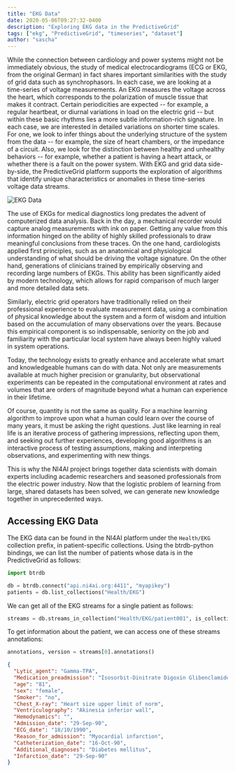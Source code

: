 ```yaml
---
title: "EKG Data"
date: 2020-05-06T09:27:32-0400
description: "Exploring EKG data in the PredictiveGrid"
tags: ["ekg", "PredictiveGrid", "timeseries", "dataset"]
author: "sascha"
---
```


While the connection between cardiology and power systems might not be immediately obvious, the study of medical electrocardiograms (ECG or EKG, from the original German) in fact shares important similarities with the study of grid data such as synchrophasors. In each case, we are looking at a time-series of voltage measurements. An EKG measures the voltage across the heart, which corresponds to the polarization of muscle tissue that makes it contract. Certain periodicities are expected -- for example, a regular heartbeat, or diurnal variations in load on the electric grid -- but within these basic rhythms lies a more subtle information-rich signature. In each case, we are interested in detailed variations on shorter time scales. For one, we look to infer things about the underlying structure of the system from the data -- for example, the size of heart chambers, or the impedance of a circuit. Also, we look for the distinction between healthy and unhealthy behaviors -- for example, whether a patient is having a heart attack, or whether there is a fault on the power system. With EKG and grid data side-by-side, the PredictiveGrid platform supports the exploration of algorithms that identify unique characteristics or anomalies in these time-series voltage data streams.

![EKG Data](/media/post/2020-05-08-ekg-data/ekg.png)

The use of EKGs for medical diagnostics long predates the advent of computerized data analysis. Back in the day, a mechanical recorder would capture analog measurements with ink on paper. Getting any value from this information hinged on the ability of highly skilled professionals to draw meaningful conclusions from these traces. On the one hand, cardiologists applied first principles, such as an anatomical and physiological understanding of what should be driving the voltage signature. On the other hand, generations of clinicians trained by empirically observing and recording large numbers of EKGs. This ability has been significantly aided by modern technology, which allows for rapid comparison of much larger and more detailed data sets.

Similarly, electric grid operators have traditionally relied on their professional experience to evaluate measurement data, using a combination of physical knowledge about the system and a form of wisdom and intuition based on the accumulation of many observations over the years. Because this empirical component is so indispensable, seniority on the job and familiarity with the particular local system have always been highly valued in system operations.

Today, the technology exists to greatly enhance and accelerate what smart and knowledgeable humans can do with data. Not only are measurements available at much higher precision or granularity, but observational experiments can be repeated in the computational environment at rates and volumes that are orders of magnitude beyond what a human can experience in their lifetime.

Of course, quantity is not the same as quality. For a machine learning algorithm to improve upon what a human could learn over the course of many years, it must be asking the right questions. Just like learning in real life is an iterative process of gathering impressions, reflecting upon them, and seeking out further experiences, developing good algorithms is an interactive process of testing assumptions, making and interpreting observations, and experimenting with new things.

This is why the NI4AI project brings together data scientists with domain experts including academic researchers and seasoned professionals from the electric power industry. Now that the logistic problem of learning from large, shared datasets has been solved, we can generate new knowledge together in unprecedented ways.

## Accessing EKG Data

The EKG data can be found in the NI4AI platform under the `Health/EKG` collection prefix, in patient-specific collections. Using the btrdb-python bindings, we can list the number of patients whose data is in the PredictiveGrid as follows:

```python
import btrdb

db = btrdb.connect("api.ni4ai.org:4411", "myapikey")
patients = db.list_collections("Health/EKG")
```

We can get all of the EKG streams for a single patient as follows:

```python
streams = db.streams_in_collection("Health/EKG/patient001", is_collection_prefix=False)
```

To get information about the patient, we can access one of these streams annotations:

```python
annotations, version = streams[0].annotations()
```

```json
{
  "Lytic_agent": "Gamma-TPA",
  "Medication_preadmission": "Isosorbit-Dinitrate Digoxin Glibenclamide",
  "age": "81",
  "sex": "female",
  "Smoker": "no",
  "Chest_X-ray": "Heart size upper limit of norm",
  "Ventriculography": "Akinesia inferior wall",
  "Hemodynamics": "",
  "Admission_date": "29-Sep-90",
  "ECG_date": "18/10/1990",
  "Reason_for_admission": "Myocardial infarction",
  "Catheterization_date": "16-Oct-90",
  "Additional_diagnoses": "Diabetes mellitus",
  "Infarction_date": "29-Sep-90"
}
```



